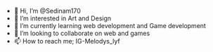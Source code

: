 - 👋 Hi, I’m @Sedinam170
- 👀 I’m interested in Art and Design 
- 🌱 I’m currently learning web development and Game development
- 💞️ I’m looking to collaborate on web and games
- 📫 How to reach me; IG-Melodys_lyf

<!---
Sedinam170/Sedinam170 is a ✨ special ✨ repository because its `README.md` (this file) appears on your GitHub profile.
You can click the Preview link to take a look at your changes.
--->
